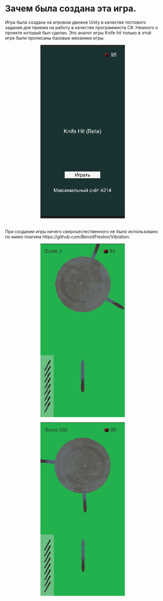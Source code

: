 # Зачем была создана эта игра.
Игра была создана на игровом движке Unity в качестве тестового задания для приема на работу в качестве программиста C#. Немного о проекте который был сделан. Это аналог игры Knife hit только в этой игре были прописаны базовые механики игры.
<br>
<p align="center"><img src="https://github.com/Leonid07/Test-Game/blob/main/%D0%91%D0%B5%D0%B7%D1%8B%D0%BC%D1%8F%D0%BD%D0%BD%D1%8B%D0%B9.png"></p>
<br>
При создании игры ничего сверхъестественного не было использовано по мимо плагина https://github.com/BenoitFreslon/Vibration.
<br>
<p align="center"><img src="https://github.com/Leonid07/Test-Game/blob/main/%D0%91%D0%B5%D0%B7%D1%8B%D0%BC%D1%8F%D0%BD%D0%BD%D1%8B1%D0%B9.png"></p>
<p align="center"><img src="https://github.com/Leonid07/Test-Game/blob/main/%D0%91%D0%B5%D0%B7%D1%8B%D0%BC%D1%8F%D0%BD%D0%BD%D1%8B12%D0%B9.png"></p>
